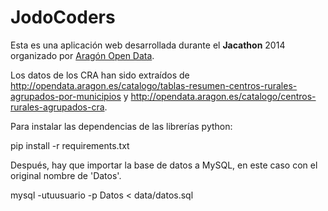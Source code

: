 JodoCoders
==========

Esta es una aplicación web desarrollada durante el **Jacathon** 2014 organizado por [Aragón Open Data](http://opendata.aragon.es).

Los datos de los CRA han sido extraídos de <http://opendata.aragon.es/catalogo/tablas-resumen-centros-rurales-agrupados-por-municipios> y <http://opendata.aragon.es/catalogo/centros-rurales-agrupados-cra>.

Para instalar las dependencias de las librerías python:

pip install -r requirements.txt

Después, hay que importar la base de datos a MySQL, en este caso con el original nombre de 'Datos'. 

mysql -utuusuario -p Datos < data/datos.sql
